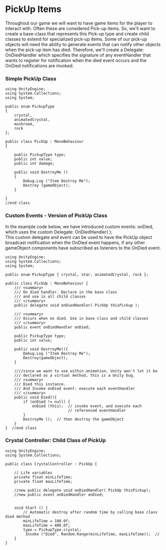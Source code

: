 # PickUp Items

Throughout our game we will want to have game items for the player to interact with.  Often these are considered Pick-up items.  So, we'll want to create a base-class that represents this Pick-up type and create child classes to extend for specialized pick-up items.  Some of our pick-up objects will need the ability to generate events that can notify other objects when the pick-up item has died.  Therefore, we'll create a Delegate: OnDiedHandler which specifies the signature of any eventHandler that wants to register for notification when the died event occurs and the OnDied notifications are invoked.

### Simple PickUp Class

```
using UnityEngine;
using System.Collections;
using System;

public enum PickupType
{
    crystal,
    animatedCrystal,
    mushroom,
    rock
};

public class PickUp : MonoBehaviour
{

    public PickupType type;
    public int value;
    public int damage;

    public void DestroyMe ()
    {
        Debug.Log ("Item Destroy Me");
        Destroy (gameObject);
    }

}
//end class
```

### Custom Events - Version of PickUp Class

In the example code below, we have introduced custom events: onDied, which uses the custom Delegate: OnDiedHandler\( \);  
This custom delegate and event can be used to have the PickUp object broadcast notification when the OnDied event happens, if any other gameObject components have subscribed as listeners to the OnDied event.

```
using UnityEngine;
using System.Collections;
using System;

public enum PickupType { crystal, star, animatedCrystal, rock };

public class PickUp : MonoBehaviour {
    /// <summary>
    /// On died handler. Declare in the base class 
    /// and use in all child classes
    /// </summary>
    public delegate void onDiedHandler( PickUp thisPickup );

    /// <summary>
    /// Occurs when on died. Use in base class and child classes
    /// </summary>
    public event onDiedHandler onDied; 

    public PickupType type;
    public int value;

    public void DestroyMe(){
        Debug.Log ("Item Destroy Me");
        Destroy(gameObject);
    }

    ////since we want to use within animation, Unity won't let it be 
    /// declared as a virtual method, this is a Unity bug. 
    /// <summary>
    /// Died this instance.
    /// And Invoke onDied event: execute each eventHandler 
    /// </summary>
    public void Died(){
        if (onDied != null) {
            onDied (this);  // invoke event, and execute each 
                            // referenced eventHandler
        }
        DestroyMe ();  // then destroy the gameObject
    }
}  //end class
```

### Crystal Controller: Child Class of PickUp

```
using UnityEngine;
using System.Collections;

public class CrystalController : PickUp {

    // Life variables
    private float minLifeTime;
    private float maxLifeTime;

    //new public delegate void onDiedHandler( PickUp thisPickup);
    //new public event onDiedHandler onDied; 

  
    void Start () {
        // Automatic destroy after random time by calling base class died method
        minLifeTime = 100.0f;
        maxLifeTime = 400.0f;
        type = PickupType.crystal;
         Invoke ("Died", Random.Range(minLifeTime, maxLifeTime));  //
    }
}
```



